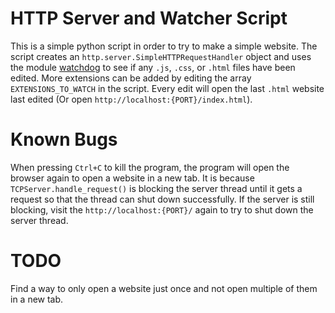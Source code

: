 # HTTP Server and Watcher Script
This is a simple python script in order to try to make a simple website. The script creates an `http.server.SimpleHTTPRequestHandler` object and uses the module [watchdog](https://pypi.org/project/watchdog/) to see if any `.js`, `.css`, or `.html` files have been edited. More extensions can be added by editing the array `EXTENSIONS_TO_WATCH` in the script. Every edit will open the last `.html` website last edited (Or open `http://localhost:{PORT}/index.html`).

# Known Bugs
When pressing `Ctrl+C` to kill the program, the program will open the browser again to open a website in a new tab. It is because `TCPServer.handle_request()` is blocking the server thread until it gets a request so that the thread can shut down successfully. If the server is still blocking, visit the `http://localhost:{PORT}/` again to try to shut down the server thread.

# TODO
Find a way to only open a website just once and not open multiple of them in a new tab.